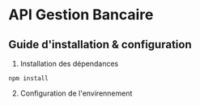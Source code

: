 # API Gestion Bancaire

## Guide d'installation & configuration

1. Installation des dépendances

````console
npm install
````

2. Configuration de l'envirennement



